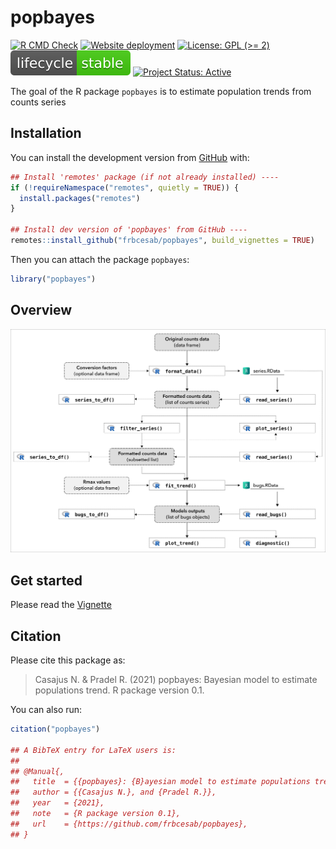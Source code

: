 
<!-- README.md is generated from README.Rmd. Please edit that file -->

# popbayes

<!-- badges: start -->

[![R CMD
Check](https://github.com/frbcesab/popbayes/actions/workflows/R-CMD-check.yaml/badge.svg)](https://github.com/frbcesab/popbayes/actions/workflows/R-CMD-check.yaml)
[![Website
deployment](https://github.com/frbcesab/popbayes/actions/workflows/pkgdown.yaml/badge.svg)](https://github.com/frbcesab/popbayes/actions/workflows/pkgdown.yaml)
[![License: GPL (&gt;=
2)](https://img.shields.io/badge/License-GPL%20%28%3E%3D%202%29-blue.svg)](https://choosealicense.com/licenses/gpl-2.0/)
[![LifeCycle](man/figures/lifecycle/lifecycle-stable.svg)](https://lifecycle.r-lib.org/articles/stages.html#stable)
[![Project Status:
Active](https://www.repostatus.org/badges/latest/active.svg)](https://www.repostatus.org/#active)
<!-- badges: end -->

The goal of the R package `popbayes` is to estimate population trends
from counts series

## Installation

You can install the development version from
[GitHub](https://github.com/) with:

``` r
## Install 'remotes' package (if not already installed) ----
if (!requireNamespace("remotes", quietly = TRUE)) {
  install.packages("remotes")
}

## Install dev version of 'popbayes' from GitHub ----
remotes::install_github("frbcesab/popbayes", build_vignettes = TRUE)
```

Then you can attach the package `popbayes`:

``` r
library("popbayes")
```

## Overview

![](man/figures/popbayes-diagram.png)

## Get started

Please read the
[Vignette](https://frbcesab.github.io/popbayes/articles/popbayes.html)

## Citation

Please cite this package as:

> Casajus N. & Pradel R. (2021) popbayes: Bayesian model to estimate
> populations trend. R package version 0.1.

You can also run:

``` r
citation("popbayes")

## A BibTeX entry for LaTeX users is:
## 
## @Manual{,
##   title  = {{popbayes}: {B}ayesian model to estimate populations trend,
##   author = {{Casajus N.}, and {Pradel R.}},
##   year   = {2021},
##   note   = {R package version 0.1},
##   url    = {https://github.com/frbcesab/popbayes},
## }
```
